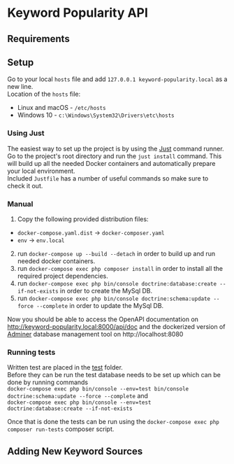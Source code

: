 # Keyword Popularity API

## Requirements

## Setup

  Go to your local `hosts` file and add `127.0.0.1 keyword-popularity.local` as a new line.  
  Location of the `hosts` file:  
  * Linux and macOS - `/etc/hosts`  
  * Windows 10 - `c:\Windows\System32\Drivers\etc\hosts`  

### Using Just

  The easiest way to set up the project is by using the [Just](https://github.com/casey/just) command runner.
  Go to the project's root directory and run the `just install` command. This will build up all the needed Docker containers and automatically prepare your local environment.    
  Included `Justfile` has a number of useful commands so make sure to check it out.

### Manual 

  1. Copy the following provided distribution files:  
  * `docker-compose.yaml.dist` -> `docker-composer.yaml`  
  * `env` -> `env.local`
  2. run `docker-compose up --build --detach` in order to build up and run needed docker containers.
  3. run `docker-compose exec php composer install` in order to install all the required project dependencies.
  4. run `docker-compose exec php bin/console doctrine:database:create --if-not-exists` in order to create the MySql DB.
  5. run `docker-compose exec php bin/console doctrine:schema:update --force --complete` in order to update the MySql DB.
    

Now you should be able to access the OpenAPI documentation on http://keyword-popularity.local:8000/api/doc and the
dockerized version of [Adminer](https://www.adminer.org/) database management tool on http://localhost:8080  

### Running tests
  Written test are placed in the [test](https://github.com/ImSmoking/keyword-popularity-calculator/tree/master/tests) folder.  
  Before they can be run the test database needs to be set up which can be done by running commands  
  `docker-compose exec php bin/console --env=test bin/console doctrine:schema:update --force --complete` and  
  `docker-compose exec php bin/console --env=test doctrine:database:create --if-not-exists`
    
  Once that is done the tests can be run using the `docker-compose exec php composer run-tests` composer script.
 
## Adding New Keyword Sources
